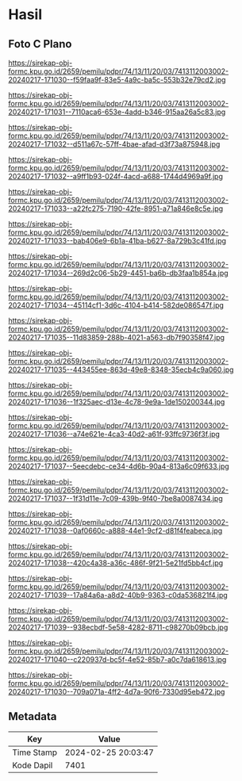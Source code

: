 # Hasil

## Foto C Plano

https://sirekap-obj-formc.kpu.go.id/2659/pemilu/pdpr/74/13/11/20/03/7413112003002-20240217-171030--f59faa9f-83e5-4a9c-ba5c-553b32e79cd2.jpg

https://sirekap-obj-formc.kpu.go.id/2659/pemilu/pdpr/74/13/11/20/03/7413112003002-20240217-171031--7110aca6-653e-4add-b346-915aa26a5c83.jpg

https://sirekap-obj-formc.kpu.go.id/2659/pemilu/pdpr/74/13/11/20/03/7413112003002-20240217-171032--d511a67c-57ff-4bae-afad-d3f73a875948.jpg

https://sirekap-obj-formc.kpu.go.id/2659/pemilu/pdpr/74/13/11/20/03/7413112003002-20240217-171032--a9ff1b93-024f-4acd-a688-1744d4969a9f.jpg

https://sirekap-obj-formc.kpu.go.id/2659/pemilu/pdpr/74/13/11/20/03/7413112003002-20240217-171033--a22fc275-7190-42fe-8951-a71a846e8c5e.jpg

https://sirekap-obj-formc.kpu.go.id/2659/pemilu/pdpr/74/13/11/20/03/7413112003002-20240217-171033--bab406e9-6b1a-41ba-b627-8a729b3c41fd.jpg

https://sirekap-obj-formc.kpu.go.id/2659/pemilu/pdpr/74/13/11/20/03/7413112003002-20240217-171034--269d2c06-5b29-4451-ba6b-db3faa1b854a.jpg

https://sirekap-obj-formc.kpu.go.id/2659/pemilu/pdpr/74/13/11/20/03/7413112003002-20240217-171034--45114cf1-3d6c-4104-b414-582de086547f.jpg

https://sirekap-obj-formc.kpu.go.id/2659/pemilu/pdpr/74/13/11/20/03/7413112003002-20240217-171035--11d83859-288b-4021-a563-db7f90358f47.jpg

https://sirekap-obj-formc.kpu.go.id/2659/pemilu/pdpr/74/13/11/20/03/7413112003002-20240217-171035--443455ee-863d-49e8-8348-35ecb4c9a060.jpg

https://sirekap-obj-formc.kpu.go.id/2659/pemilu/pdpr/74/13/11/20/03/7413112003002-20240217-171036--1f325aec-d13e-4c78-9e9a-1de150200344.jpg

https://sirekap-obj-formc.kpu.go.id/2659/pemilu/pdpr/74/13/11/20/03/7413112003002-20240217-171036--a74e621e-4ca3-40d2-a61f-93ffc9736f3f.jpg

https://sirekap-obj-formc.kpu.go.id/2659/pemilu/pdpr/74/13/11/20/03/7413112003002-20240217-171037--5eecdebc-ce34-4d6b-90a4-813a6c09f633.jpg

https://sirekap-obj-formc.kpu.go.id/2659/pemilu/pdpr/74/13/11/20/03/7413112003002-20240217-171037--1f31d11e-7c09-439b-9f40-7be8a0087434.jpg

https://sirekap-obj-formc.kpu.go.id/2659/pemilu/pdpr/74/13/11/20/03/7413112003002-20240217-171038--0af0660c-a888-44e1-9cf2-d81f4feabeca.jpg

https://sirekap-obj-formc.kpu.go.id/2659/pemilu/pdpr/74/13/11/20/03/7413112003002-20240217-171038--420c4a38-a36c-486f-9f21-5e21fd5bb4cf.jpg

https://sirekap-obj-formc.kpu.go.id/2659/pemilu/pdpr/74/13/11/20/03/7413112003002-20240217-171039--17a84a6a-a8d2-40b9-9363-c0da536821f4.jpg

https://sirekap-obj-formc.kpu.go.id/2659/pemilu/pdpr/74/13/11/20/03/7413112003002-20240217-171039--938ecbdf-5e58-4282-8711-c98270b09bcb.jpg

https://sirekap-obj-formc.kpu.go.id/2659/pemilu/pdpr/74/13/11/20/03/7413112003002-20240217-171040--c220937d-bc5f-4e52-85b7-a0c7da618613.jpg

https://sirekap-obj-formc.kpu.go.id/2659/pemilu/pdpr/74/13/11/20/03/7413112003002-20240217-171030--709a071a-4ff2-4d7a-90f6-7330d95eb472.jpg


## Metadata

| Key        | Value               |
| ---------- | ------------------- |
| Time Stamp | 2024-02-25 20:03:47 |
| Kode Dapil | 7401                |



